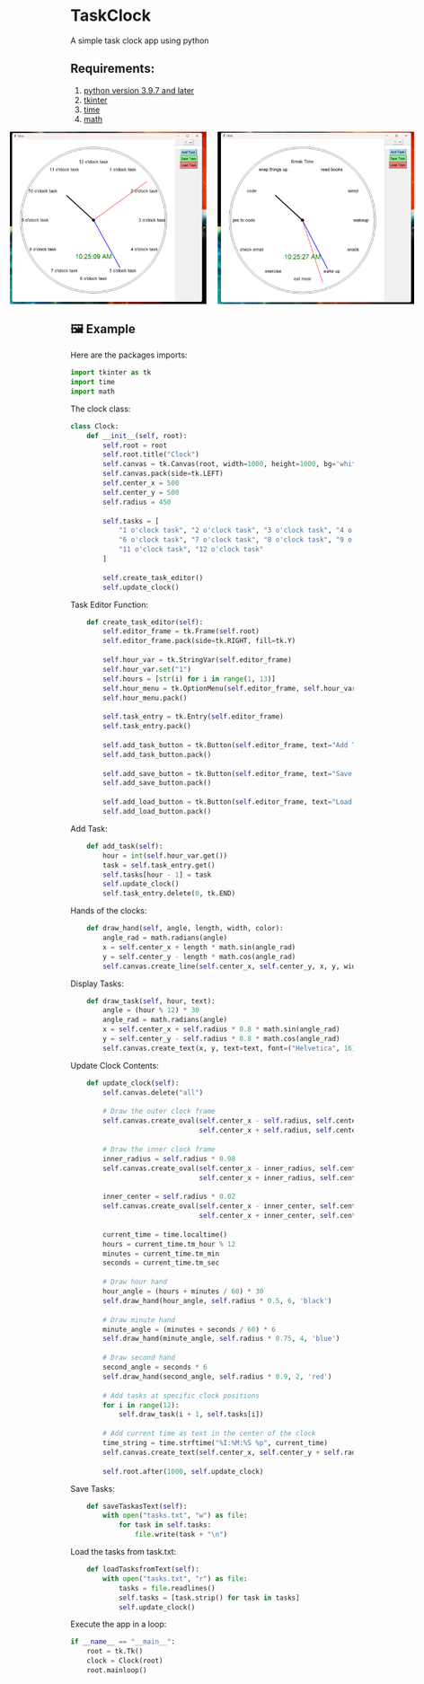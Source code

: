 # TaskClock
A simple task clock app using python

## Requirements:
1. [python version 3.9.7 and later](https://www.python.org/downloads/)
2. [tkinter](https://pypi.org/project/tkintertable/)
3. [time](https://pypi.org/project/TIME-python/)
4. [math](https://pypi.org/project/python-math/)

<div style="display: flex; justify-content: center; gap: 20px;">
   <img src="screenshots/ss1.png" alt="Initial State" width="350px">
   <img src="screenshots/ss2.png" alt="Loaded Tasks" width="350px">
</div>

## 🖼️ Example

Here are the packages imports:

```python
import tkinter as tk
import time
import math
```

The clock class:

```python
class Clock:
    def __init__(self, root):
        self.root = root
        self.root.title("Clock")
        self.canvas = tk.Canvas(root, width=1000, height=1000, bg='white')
        self.canvas.pack(side=tk.LEFT)
        self.center_x = 500
        self.center_y = 500
        self.radius = 450

        self.tasks = [
            "1 o'clock task", "2 o'clock task", "3 o'clock task", "4 o'clock task", "5 o'clock task",
            "6 o'clock task", "7 o'clock task", "8 o'clock task", "9 o'clock task", "10 o'clock task",
            "11 o'clock task", "12 o'clock task"
        ]

        self.create_task_editor()
        self.update_clock()
```
Task Editor Function:

```python
    def create_task_editor(self):
        self.editor_frame = tk.Frame(self.root)
        self.editor_frame.pack(side=tk.RIGHT, fill=tk.Y)

        self.hour_var = tk.StringVar(self.editor_frame)
        self.hour_var.set("1")
        self.hours = [str(i) for i in range(1, 13)]
        self.hour_menu = tk.OptionMenu(self.editor_frame, self.hour_var, *self.hours)
        self.hour_menu.pack()

        self.task_entry = tk.Entry(self.editor_frame)
        self.task_entry.pack()

        self.add_task_button = tk.Button(self.editor_frame, text="Add Task", command=self.add_task, bg='lightblue', font=("Helvetica", 12))
        self.add_task_button.pack()
        
        self.add_save_button = tk.Button(self.editor_frame, text="Save Task", command=self.saveTaskasText, bg='lightgreen', font=("Helvetica", 12))
        self.add_save_button.pack()
        
        self.add_load_button = tk.Button(self.editor_frame, text="Load Task", command=self.loadTasksfromText, bg='lightcoral', font=("Helvetica", 12))
        self.add_load_button.pack()
```
Add Task:

```python
    def add_task(self):
        hour = int(self.hour_var.get())
        task = self.task_entry.get()
        self.tasks[hour - 1] = task
        self.update_clock()
        self.task_entry.delete(0, tk.END)
```

Hands of the clocks:

```python
    def draw_hand(self, angle, length, width, color):
        angle_rad = math.radians(angle)
        x = self.center_x + length * math.sin(angle_rad)
        y = self.center_y - length * math.cos(angle_rad)
        self.canvas.create_line(self.center_x, self.center_y, x, y, width=width, fill=color)
```

Display Tasks:

```python
    def draw_task(self, hour, text):
        angle = (hour % 12) * 30
        angle_rad = math.radians(angle)
        x = self.center_x + self.radius * 0.8 * math.sin(angle_rad)
        y = self.center_y - self.radius * 0.8 * math.cos(angle_rad)
        self.canvas.create_text(x, y, text=text, font=("Helvetica", 16), anchor=tk.CENTER)
```

Update Clock Contents:

```python
    def update_clock(self):
        self.canvas.delete("all")
        
        # Draw the outer clock frame
        self.canvas.create_oval(self.center_x - self.radius, self.center_y - self.radius,
                                self.center_x + self.radius, self.center_y + self.radius, width=1)

        # Draw the inner clock frame
        inner_radius = self.radius * 0.98
        self.canvas.create_oval(self.center_x - inner_radius, self.center_y - inner_radius,
                                self.center_x + inner_radius, self.center_y + inner_radius, width=1)
        
        inner_center = self.radius * 0.02
        self.canvas.create_oval(self.center_x - inner_center, self.center_y - inner_center,
                                self.center_x + inner_center, self.center_y + inner_center, fill='black')

        current_time = time.localtime()
        hours = current_time.tm_hour % 12
        minutes = current_time.tm_min
        seconds = current_time.tm_sec

        # Draw hour hand
        hour_angle = (hours + minutes / 60) * 30
        self.draw_hand(hour_angle, self.radius * 0.5, 6, 'black')

        # Draw minute hand
        minute_angle = (minutes + seconds / 60) * 6
        self.draw_hand(minute_angle, self.radius * 0.75, 4, 'blue')

        # Draw second hand
        second_angle = seconds * 6
        self.draw_hand(second_angle, self.radius * 0.9, 2, 'red')

        # Add tasks at specific clock positions
        for i in range(12):
            self.draw_task(i + 1, self.tasks[i])

        # Add current time as text in the center of the clock
        time_string = time.strftime("%I:%M:%S %p", current_time)
        self.canvas.create_text(self.center_x, self.center_y + self.radius * 0.5, text=time_string, font=("Helvetica", 24), fill='green')

        self.root.after(1000, self.update_clock)
```

Save Tasks:

```python
    def saveTaskasText(self):
        with open("tasks.txt", "w") as file:
            for task in self.tasks:
                file.write(task + "\n")
```

Load the tasks from task.txt:

```python
    def loadTasksfromText(self):
        with open("tasks.txt", "r") as file:
            tasks = file.readlines()
            self.tasks = [task.strip() for task in tasks]
            self.update_clock()
```

Execute the app in a loop:

```python
if __name__ == "__main__":
    root = tk.Tk()
    clock = Clock(root)
    root.mainloop()
```
